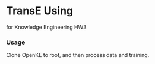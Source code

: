 # TransE Using

for Knowledge Engineering HW3

### Usage

Clone OpenKE to root, and then process data and training.
